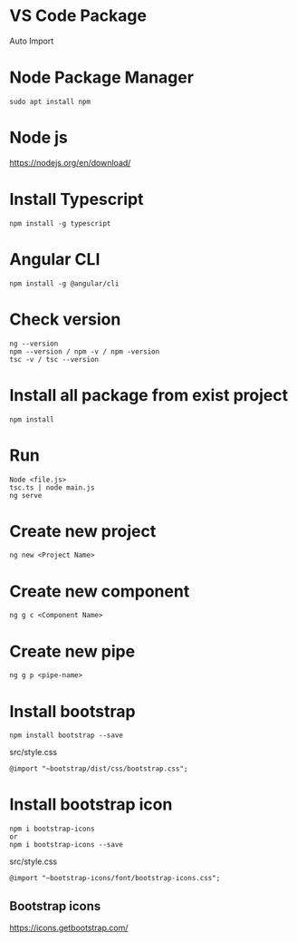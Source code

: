 # VS Code Package
Auto Import

# Node Package Manager
```
sudo apt install npm
```

# Node js
https://nodejs.org/en/download/

# Install Typescript
```
npm install -g typescript
```

# Angular CLI
```
npm install -g @angular/cli
```

# Check version
```
ng --version
npm --version / npm -v / npm -version
tsc -v / tsc --version
```

# Install all package from exist project
```
npm install
```

# Run
```
Node <file.js>
tsc.ts | node main.js
ng serve

```

# Create new project
```
ng new <Project Name>
```

# Create new component
```
ng g c <Component Name>
```

# Create new pipe 
```
ng g p <pipe-name>
```
  
# Install bootstrap
```
npm install bootstrap --save 
```

src/style.css
```
@import "~bootstrap/dist/css/bootstrap.css";
```

# Install bootstrap icon
```
npm i bootstrap-icons
or
npm i bootstrap-icons --save
```
src/style.css
```
@import "~bootstrap-icons/font/bootstrap-icons.css";

```
## Bootstrap icons
https://icons.getbootstrap.com/
